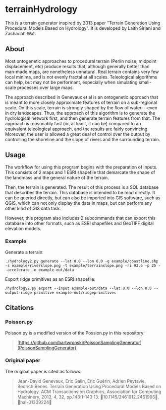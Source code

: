 # terrainHydrology

This is a terrain generator inspired by 2013 paper "Terrain Generation Using Procedural Models Based on Hydrology". It is developed by Laith Siriani and Zachariah Wat.

## About

Most ontogenetic approaches to procedural terrain (Perlin noise, midpoint displacement, etc) produce results that, although generally better than man-made maps, are nonetheless unnatural. Real terrain contains very few local minima, and is not evenly fractal at all scales. Teleological algorithms can help, but may not be performant, especially when simulating small-scale processes over large maps.

The approach described in Genevaux et al is an ontogenetic approach that is meant to more closely approximate features of terrain on a sub-regional scale. On this scale, terrain is strongly shaped by the flow of water---even in dry landscapes. Thus, the approach of this algorithm is to generate the hydrological network first, and then generate terrain features from that. The approach is reasonably fast (or, at least, it can be) compared to an equivalent teleological approach, and the results are fairly convincing. Moreover, the user is allowed a great deal of control over the output by controlling the shoreline and the slope of rivers and the surrounding terrain.

## Usage

The workflow for using this program begins with the preparation of inputs. This consists of 2 maps and 1 ESRI shapefile that demarcate the shape of the landmass and the general nature of the terrain.

Then, the terrain is generated. The result of this process is a SQL database that describes the terrain. This database is intended to be read directly. It can be queried directly, but can also be imported into GIS software, such as QGIS, which can not only display the data in maps, but can perform any other kind of GIS data task.

However, this program also includes 2 subcommands that can export this database into other formats, such as ESRI shapefiles and GeoTIFF digital elevation models.

### Example

Generate a terrain:

```
./hydrology2.py generate --lat 0.0 --lon 0.0 -g example/coastline.shp -s example/riverslope.png -t example/terrainslope.png -ri 93.6 -p 25 --accelerate -o example-out/data
```

Export ridge primitives as an ESRI shapefile:

```
/hydrology2.py export --input example-out/data --lat 0.0 --lon 0.0 --output-ridge-primitive example-out/ridgeprimitives
```

## Citations

### Poisson.py

Poisson.py is a modified version of the Possion.py in this repository:

> [https://github.com/bartwronski/PoissonSamplingGenerator](PoissonSamplingGenerator)

### Original paper

The original paper is cited as follows:

> Jean-David Genevaux, Eric Galin, Eric Guérin, Adrien Peytavie, Bedrich Benes. Terrain Generation Using Procedural Models Based on Hydrology. ACM Transactions on Graphics, Association for Computing Machinery, 2013, 4, 32, pp.143:1-143:13. ￿10.1145/2461912.2461996￿. ￿hal-01339224￿